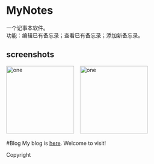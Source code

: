 # MyNotes
一个记事本软件。<br/>
功能：编辑已有备忘录；查看已有备忘录；添加新备忘录。

screenshots
-----------------------
<img alt="one" src="https://raw.github.com/charsdavy/MyNotes/master/screenshots/m1.png" width="180">
&nbsp;&nbsp;
<img alt="one" src="https://raw.github.com/charsdavy/MyNotes/master/screenshots/m2.png" width="180">
&nbsp;&nbsp;

#Blog
My blog is [here](http://www.cnblogs.com/chars). Welcome to visit!

Copyright

